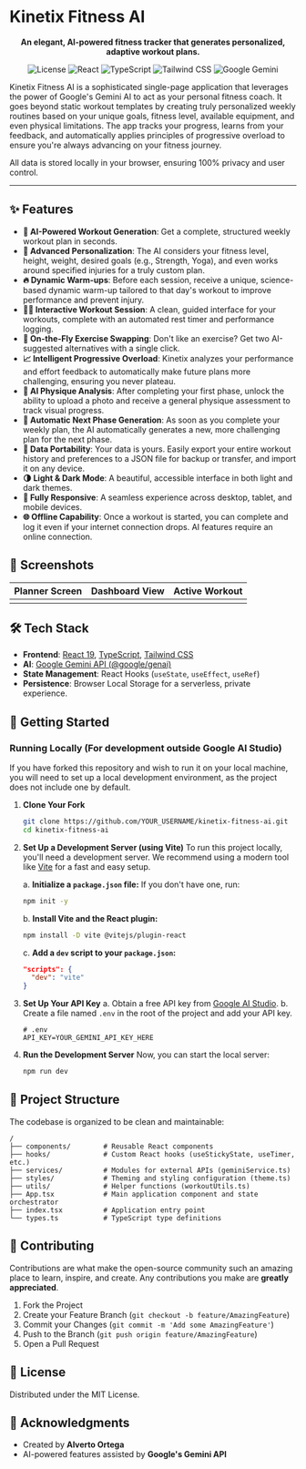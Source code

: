 # Kinetix Fitness AI

<p align="center">
  <strong>An elegant, AI-powered fitness tracker that generates personalized, adaptive workout plans.</strong>
</p>

<p align="center">
  <img src="https://img.shields.io/badge/license-MIT-blue.svg" alt="License">
  <img src="https://img.shields.io/badge/React-19-blue?logo=react" alt="React">
  <img src="https://img.shields.io/badge/TypeScript-5.x-blue?logo=typescript" alt="TypeScript">
  <img src="https://img.shields.io/badge/Tailwind%20CSS-3.x-38B2AC?logo=tailwind-css" alt="Tailwind CSS">
  <img src="https://img.shields.io/badge/AI-Google%20Gemini-4285F4?logo=google" alt="Google Gemini">
</p>

<!-- Optional: Add a GIF or a banner image of the app here -->
<!-- ![Kinetix Fitness AI Demo](link_to_your_gif_or_image.gif) -->

Kinetix Fitness AI is a sophisticated single-page application that leverages the power of Google's Gemini AI to act as your personal fitness coach. It goes beyond static workout templates by creating truly personalized weekly routines based on your unique goals, fitness level, available equipment, and even physical limitations. The app tracks your progress, learns from your feedback, and automatically applies principles of progressive overload to ensure you're always advancing on your fitness journey.

All data is stored locally in your browser, ensuring 100% privacy and user control.

---

## ✨ Features

- **🤖 AI-Powered Workout Generation**: Get a complete, structured weekly workout plan in seconds.
- **🎯 Advanced Personalization**: The AI considers your fitness level, height, weight, desired goals (e.g., Strength, Yoga), and even works around specified injuries for a truly custom plan.
- **🔥 Dynamic Warm-ups**: Before each session, receive a unique, science-based dynamic warm-up tailored to that day's workout to improve performance and prevent injury.
- **🏃‍♂️ Interactive Workout Session**: A clean, guided interface for your workouts, complete with an automated rest timer and performance logging.
- **🔄 On-the-Fly Exercise Swapping**: Don't like an exercise? Get two AI-suggested alternatives with a single click.
- **📈 Intelligent Progressive Overload**: Kinetix analyzes your performance and effort feedback to automatically make future plans more challenging, ensuring you never plateau.
- **💪 AI Physique Analysis**: After completing your first phase, unlock the ability to upload a photo and receive a general physique assessment to track visual progress.
- **🚀 Automatic Next Phase Generation**: As soon as you complete your weekly plan, the AI automatically generates a new, more challenging plan for the next phase.
- **💾 Data Portability**: Your data is yours. Easily export your entire workout history and preferences to a JSON file for backup or transfer, and import it on any device.
- **🌗 Light & Dark Mode**: A beautiful, accessible interface in both light and dark themes.
- **📱 Fully Responsive**: A seamless experience across desktop, tablet, and mobile devices.
- **🌐 Offline Capability**: Once a workout is started, you can complete and log it even if your internet connection drops. AI features require an online connection.

## 📸 Screenshots

| Planner Screen | Dashboard View | Active Workout |
| :---: | :---: | :---: |
| <!-- Add Planner Screenshot Here --> | <!-- Add Dashboard Screenshot Here --> | <!-- Add Active Workout Screenshot Here --> |

## 🛠️ Tech Stack

- **Frontend**: [React 19](https://react.dev/), [TypeScript](https://www.typescriptlang.org/), [Tailwind CSS](https://tailwindcss.com/)
- **AI**: [Google Gemini API (@google/genai)](https://ai.google.dev/docs)
- **State Management**: React Hooks (`useState`, `useEffect`, `useRef`)
- **Persistence**: Browser Local Storage for a serverless, private experience.

## 🚀 Getting Started

### Running Locally (For development outside Google AI Studio)

If you have forked this repository and wish to run it on your local machine, you will need to set up a local development environment, as the project does not include one by default.

1.  **Clone Your Fork**
    ```sh
    git clone https://github.com/YOUR_USERNAME/kinetix-fitness-ai.git
    cd kinetix-fitness-ai
    ```

2.  **Set Up a Development Server (using Vite)**
    To run this project locally, you'll need a development server. We recommend using a modern tool like [Vite](https://vitejs.dev/) for a fast and easy setup.

    a. **Initialize a `package.json` file:** If you don't have one, run:
       ```sh
       npm init -y
       ```
    b. **Install Vite and the React plugin:**
       ```sh
       npm install -D vite @vitejs/plugin-react
       ```
    c. **Add a `dev` script to your `package.json`:**
       ```json
       "scripts": {
         "dev": "vite"
       }
       ```

3.  **Set Up Your API Key**
    a. Obtain a free API key from [Google AI Studio](https://aistudio.google.com/app/apikey).
    b. Create a file named `.env` in the root of the project and add your API key.
    ```
    # .env
    API_KEY=YOUR_GEMINI_API_KEY_HERE
    ```

4.  **Run the Development Server**
    Now, you can start the local server:
    ```sh
    npm run dev
    ```

## 📁 Project Structure

The codebase is organized to be clean and maintainable:

```
/
├── components/        # Reusable React components
├── hooks/             # Custom React hooks (useStickyState, useTimer, etc.)
├── services/          # Modules for external APIs (geminiService.ts)
├── styles/            # Theming and styling configuration (theme.ts)
├── utils/             # Helper functions (workoutUtils.ts)
├── App.tsx            # Main application component and state orchestrator
├── index.tsx          # Application entry point
└── types.ts           # TypeScript type definitions
```

## 🤝 Contributing

Contributions are what make the open-source community such an amazing place to learn, inspire, and create. Any contributions you make are **greatly appreciated**.

1.  Fork the Project
2.  Create your Feature Branch (`git checkout -b feature/AmazingFeature`)
3.  Commit your Changes (`git commit -m 'Add some AmazingFeature'`)
4.  Push to the Branch (`git push origin feature/AmazingFeature`)
5.  Open a Pull Request

## 📜 License

Distributed under the MIT License.
## 🙏 Acknowledgments

- Created by **Alverto Ortega**
- AI-powered features assisted by **Google's Gemini API**
